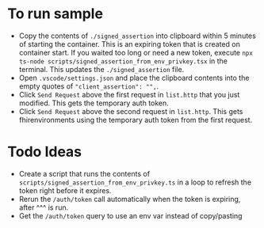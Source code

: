 # To run sample

- Copy the contents of `./signed_assertion` into clipboard within 5 minutes of starting the container. This is an expiring token that is created on container start. If you waited too long or need a new token, execute `npx ts-node scripts/signed_assertion_from_env_privkey.tsx` in the terminal. This updates the `./signed_assertion` file.
- Open `.vscode/settings.json` and place the clipboard contents into the empty quotes of  `"client_assertion": "",`.
- Click `Send Request` above the first request in `list.http` that you just modified. This gets the temporary auth token.
- Click `Send Request` above the second request in `list.http`. This gets fhirenvironments using the temporary auth token from the first request.


# Todo Ideas

- Create a script that runs the contents of `scripts/signed_assertion_from_env_privkey.ts` in a loop to refresh the token right before it expires.
- Rerun the `/auth/token` call automatically when the token is expiring, after ^^^ is run.
- Get the `/auth/token` query to use an env var instead of copy/pasting 